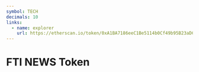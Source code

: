 ```yaml
---
symbol: TECH
decimals: 10
links:
  - name: explorer
    url: https://etherscan.io/token/0xA1BA7186eeC1Be5114b0Cf49b95B23aDC4131B51
---
```


# FTI NEWS Token
